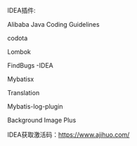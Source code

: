 IDEA插件:

Alibaba Java Coding Guidelines

codota

Lombok

FindBugs -IDEA

Mybatisx

Translation

Mybatis-log-plugin

Background Image Plus

IDEA获取激活码：https://www.ajihuo.com/
